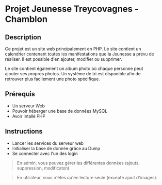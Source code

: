 # Projet Jeunesse Treycovagnes - Chamblon

## Description

Ce projet est un site web principalement en PHP. Le site contient un calendrier contenant toutes les manifestations que la Jeunesse a prévu de réaliser. Il est possible d'en ajouter, modifier ou supprimer.

Le site contient également un album photo où chaque personne peut ajouter ses propres photos. Un système de tri est disponible afin de retrouver plus facilement une photo spécifique. 

## Prérequis

* Un serveur Web
* Pouvoir héberger une base de données MySQL
* Avoir intallé PHP

## Instructions

* Lancer les services du serveur web
* Initialiser la base de donnée grâce au Dump
* Se connecter avec l'un des login

> En admin, vous pouvez gérer les différentes données (ajouts, suppression, modificaton)

> En utiliateur, vous n'êtes qu'en lecture seule (excepté ajout d'images). 

  

